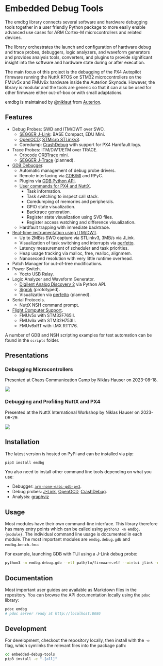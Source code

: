 # Embedded Debug Tools

The emdbg library connects several software and hardware debugging tools
together in a user friendly Python package to more easily enable advanced use
cases for ARM Cortex-M microcontrollers and related devices.

The library orchestrates the launch and configuration of hardware debug and
trace probes, debuggers, logic analyzers, and waveform generators and provides
analysis tools, converters, and plugins to provide significant insight into the
software and hardware state during or after execution.

The main focus of this project is the debugging of the PX4 Autopilot firmware
running the NuttX RTOS on STM32 microcontrollers on the FMUv5x and FMUv6x
hardware inside the Auterion Skynode. However, the library is modular and the
tools are generic so that it can also be used for other firmware either
out-of-box or with small adaptations.

emdbg is maintained by [@niklaut](https://github.com/niklaut) from
[Auterion](https://auterion.com).

## Features

- Debug Probes: SWD and ITM/DWT over SWO.
    - [SEGGER J-Link](https://www.segger.com/products/debug-probes/j-link/): BASE Compact, EDU Mini.
    - [OpenOCD](https://openocd.org): [STMicro STLinkv3](https://www.st.com/en/development-tools/stlink-v3minie.html).
    - Coredump: [CrashDebug](https://github.com/adamgreen/CrashDebug) with support for PX4 Hardfault logs.
- Trace Probes: ITM/DWT/ETM over TRACE.
    - [Orbcode ORBTrace mini](https://orbcode.org/orbtrace-mini).
    - [SEGGER J-Trace](https://www.segger.com/products/debug-probes/j-trace/models/j-trace/) (planned).
- [GDB Debugger](https://developer.arm.com/Tools%20and%20Software/GNU%20Toolchain).
    - Automatic management of debug probe drivers.
    - Remote interfacing via [GDB/MI](https://github.com/cs01/pygdbmi) and RPyC.
    - Plugins via [GDB Python API](https://sourceware.org/gdb/onlinedocs/gdb/Python-API.html).
    - [User commands for PX4 and NuttX](https://github.com/Auterion/embedded-debug-tools/blob/main/src/emdbg/debug/gdb.md#user-commands).
        - Task information.
        - Task switching to inspect call stack.
        - Coredumping of memories and peripherals.
        - GPIO state visualization.
        - Backtrace generation.
        - Register state visualization using SVD files.
        - Register access watching and difference visualization.
    - Hardfault trapping with immediate backtrace.
- [Real-time instrumentation using ITM/DWT](https://github.com/Auterion/embedded-debug-tools/blob/main/ext/orbetto).
    - Up to 2MB/s SWO capture via STLinkv3, 3MB/s via JLink.
    - Visualization of task switching and interrupts via [perfetto](https://perfetto.dev).
    - Latency measurement of scheduler and task priorities.
    - Heap usage tracking via malloc, free, realloc, alignmem.
    - Nanosecond resolution with very little runtime overhead.
- Patch Manager for out-of-tree modifications.
- Power Switch.
    - Yocto USB Relay.
- Logic Analyzer and Waveform Generator.
    - [Digilent Analog Discovery 2](https://digilent.com/reference/test-and-measurement/analog-discovery-2/start) via Python API.
    - [Sigrok](https://sigrok.org/wiki/Main_Page) (prototyped).
    - Visualization via [perfetto](https://perfetto.dev) (planned).
- Serial Protocols.
    - NuttX NSH command prompt.
- [Flight Computer Support](https://docs.px4.io/main/en/flight_controller/autopilot_pixhawk_standard.html).
    - FMUv5x with STM32F765II.
    - FMUv6x with STM32H753II.
    - FMUv6xRT with i.MX RT1176.

A number of GDB and NSH scripting examples for test automation can be found in
the `scripts` folder.


## Presentations

### Debugging Microcontrollers

Presented at Chaos Communication Camp by Niklas Hauser on 2023-08-18.

[![](https://static.media.ccc.de/media/conferences/camp2023/57321-4a4f8363-865f-52b7-b236-3b9b73aa2ad7_preview.jpg)](https://media.ccc.de/v/camp2023-57321-debugging_microcontrollers)

### Debugging and Profiling NuttX and PX4

Presented at the NuttX International Workshop by Niklas Hauser on 2023-09-29.

[![](https://i3.ytimg.com/vi/_k1f4F2JVBA/maxresdefault.jpg)](https://www.youtube.com/watch?v=_k1f4F2JVBA)

## Installation

The latest version is hosted on PyPi and can be installed via pip:

```sh
pip3 install emdbg
```

You also need to install other command line tools depending on what you use:

- Debugger: [`arm-none-eabi-gdb-py3`](https://github.com/Auterion/embedded-debug-tools/blob/main/src/emdbg/debug/gdb.md#installation).
- Debug probes: [J-Link](https://github.com/Auterion/embedded-debug-tools/blob/main/src/emdbg/debug/jlink.md#installation),
                [OpenOCD](https://github.com/Auterion/embedded-debug-tools/blob/main/src/emdbg/debug/openocd.md#installation),
                [CrashDebug](https://github.com/Auterion/embedded-debug-tools/blob/main/src/emdbg/debug/crashdebug.md#installation).
- Analysis: [graphviz](https://github.com/Auterion/embedded-debug-tools/blob/main/src/emdbg/analyze/callgraph.md#installation)


## Usage

Most modules have their own command-line interface. This library therefore has
many entry points which can be called using `python3 -m emdbg.{module}`.
The individual command line usage is documented in each module.
The most important modules are `emdbg.debug.gdb` and `emdbg.bench.fmu`:

For example, launching GDB with TUI using a J-Link debug probe:

```sh
python3 -m emdbg.debug.gdb --elf path/to/firmware.elf --ui=tui jlink -device STM32F765II
```


## Documentation

Most important user guides are available as Markdown files in the repository.
You can browse the API documentation locally using the `pdoc` library:

```sh
pdoc emdbg
# pdoc server ready at http://localhost:8080
```


## Development

For development, checkout the repository locally, then install with the `-e`
flag, which symlinks the relevant files into the package path:

```sh
cd embedded-debug-tools
pip3 install -e ".[all]"
```
